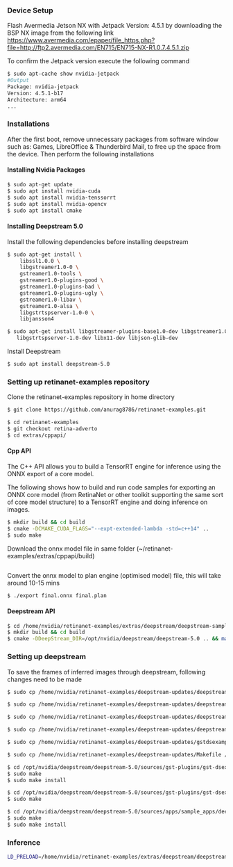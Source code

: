 ### Device Setup

Flash Avermedia Jetson NX with Jetpack Version: 4.5.1 by downloading the BSP NX image from the following link https://www.avermedia.com/epaper/file_https.php?file=http://ftp2.avermedia.com/EN715/EN715-NX-R1.0.7.4.5.1.zip

To confirm the Jetpack version execute the following command

```bash
$ sudo apt-cache show nvidia-jetpack
#Output
Package: nvidia-jetpack
Version: 4.5.1-b17
Architecture: arm64
...
```

### Installations

After the first boot, remove unnecessary packages from software window such as: Games, LibreOffice & Thunderbird Mail, to free up the space from the device. Then perform the following installations

#### Installing Nvidia Packages

```bash
$ sudo apt-get update
$ sudo apt install nvidia-cuda
$ sudo apt install nvidia-tenssorrt
$ sudo apt install nvidia-opencv
$ sudo apt install cmake
```

#### Installing Deepstream 5.0

Install the following dependencies before installing deepstream

```bash
$ sudo apt-get install \
    libssl1.0.0 \
    libgstreamer1.0-0 \
    gstreamer1.0-tools \
    gstreamer1.0-plugins-good \
    gstreamer1.0-plugins-bad \
    gstreamer1.0-plugins-ugly \
    gstreamer1.0-libav \
    gstreamer1.0-alsa \
    libgstrtspserver-1.0-0 \
    libjansson4
```

```bash
$ sudo apt-get install libgstreamer-plugins-base1.0-dev libgstreamer1.0-dev \
   libgstrtspserver-1.0-dev libx11-dev libjson-glib-dev
```

Install Deepstream

```bash
$ sudo apt install deepstream-5.0
```

### Setting up retinanet-examples repository

Clone the retinanet-examples repository in home directory

```bash
$ git clone https://github.com/anurag8786/retinanet-examples.git
```

```bash
$ cd retinanet-examples
$ git checkout retina-adverto
$ cd extras/cppapi/
```

#### Cpp API

The C++ API allows you to build a TensorRT engine for inference using the ONNX export of a core model.

The following shows how to build and run code samples for exporting an ONNX core model (from RetinaNet or other toolkit supporting the same sort of core model structure) to a TensorRT engine and doing inference on images.

```bash
$ mkdir build && cd build
$ cmake -DCMAKE_CUDA_FLAGS="--expt-extended-lambda -std=c++14" ..
$ sudo make
```

Download the onnx model file in same folder (~/retinanet-examples/extras/cppapi/build)

```bash

```

Convert the onnx model to plan engine (optimised model) file, this will take around 10-15 mins

```bash
$ ./export final.onnx final.plan
```

#### Deepstream API

```bash
$ cd /home/nvidia/retinanet-examples/extras/deepstream/deepstream-sample
$ mkdir build && cd build
$ cmake -DDeepStream_DIR=/opt/nvidia/deepstream/deepstream-5.0 .. && make -j
```

### Setting up deepstream

To save the frames of inferred images through deepstream, following changes need to be made

```bash
$ sudo cp /home/nvidia/retinanet-examples/deepstream-updates/deepstream_dsexample.h /opt/nvidia/deepstream/deepstream-5.0/sources/apps/apps-common/includes/

$ sudo cp /home/nvidia/retinanet-examples/deepstream-updates/deepstream_config_file_parser.c /opt/nvidia/deepstream/deepstream-5.0/sources/apps/apps-common/src/

$ sudo cp /home/nvidia/retinanet-examples/deepstream-updates/deepstream_dsexample.c /opt/nvidia/deepstream/deepstream-5.0/sources/apps/apps-common/src/

$ sudo cp /home/nvidia/retinanet-examples/deepstream-updates/deepstream_app.c /opt/nvidia/deepstream/deepstream-5.0/sources/apps/sample_apps/deepstream-app/

$ sudo cp /home/nvidia/retinanet-examples/deepstream-updates/gstdsexample.cpp /opt/nvidia/deepstream/deepstream-5.0/sources/gst-plugins/gst-dsexample/

$ sudo cp /home/nvidia/retinanet-examples/deepstream-updates/Makefile /opt/nvidia/deepstream/deepstream-5.0/sources/gst-plugins/gst-dsexample/
```

```bash
$ cd /opt/nvidia/deepstream/deepstream-5.0/sources/gst-plugins/gst-dsexample
$ sudo make
$ sudo make install
```

```bash
$ cd /opt/nvidia/deepstream/deepstream-5.0/sources/gst-plugins/gst-dsexample/dsexample_lib
$ sudo make
```

```bash
$ cd /opt/nvidia/deepstream/deepstream-5.0/sources/apps/sample_apps/deepstream-app
$ sudo make
$ sudo make install
```

### Inference

```bash
LD_PRELOAD=/home/nvidia/retinanet-examples/extras/deepstream/deepstream-sample/build/libnvdsparsebbox_retinanet.so /opt/nvidia/deepstream/deepstream-5.0/sources/apps/sample_apps/deepstream-app/deepstream-app -c /home/nvidia/retinanet-examples/extras/deepstream/deepstream-sample/ds_config_1vid.txt
```





